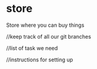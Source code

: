 # store
Store where you can buy things


//keep track of all our git branches

//list of task we need

//instructions for setting up 